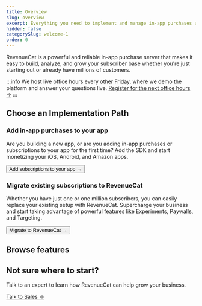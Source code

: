 ```yaml
---
title: Overview
slug: overview
excerpt: Everything you need to implement and manage in-app purchases and subscriptions
hidden: false
categorySlug: welcome-1
order: 0
---
```


RevenueCat is a powerful and reliable in-app purchase server that makes it easy to build, analyze, and grow your subscriber base whether you're just starting out or already have millions of customers.

:::info
We host live office hours every other Friday, where we demo the platform and answer your questions live. [Register for the next office hours →](https://app.livestorm.co/revenuecat/live-revenuecat-demo?type=detailed)
:::

## Choose an Implementation Path

### Add in-app purchases to your app

Are you building a new app, or are you adding in-app purchases or subscriptions to your app for the first time? Add the SDK and start monetizing your iOS, Android, and Amazon apps.

<Button href="/docs/getting-started/quickstart">Add subscriptions to your app →</Button>

### Migrate existing subscriptions to RevenueCat

Whether you have just one or one million subscribers, you can easily replace your existing setup with RevenueCat. Supercharge your business and start taking advantage of powerful features like Experiments, Paywalls, and Targeting.

<Button href="/docs/migrating-to-revenuecat/migration-paths">Migrate to RevenueCat →</Button>

## Browse features

<FeatureItem 
  title="Entitlements & Subscription Status" 
  subtitle="Ensure customers have correct access even if your entitlement structure is complex." 
  link="/docs/getting-started/entitlements" 
  emoji="🔑"
/>

<FeatureItem
  title="Paywalls"
  subtitle="Remotely configure your product offering with powerful paywalls."
  link="/docs/tools/paywalls"
  emoji="💰"
/>

<FeatureItem
  title="Data, Analytics, & Integrations"
  subtitle="Clean, normalized subscription data at your fingertips and in every system."
  link="/docs/integrations/third-party-integrations"
  emoji="📈"
/>

<FeatureItem
  title="Experiments"
  subtitle="Run A/B tests to find the most effective pricing model."
  link="/docs/tools/experiments-v1"
  emoji="🧪"
/>

## Not sure where to start?

Talk to an expert to learn how RevenueCat can help grow your business.

[Talk to Sales →](https://www.revenuecat.com/talk-to-sales/)
